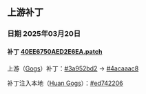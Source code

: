 ## 上游补丁

### 日期 2025年03月20日

#### 补丁 [40EE6750AED2E6EA.patch](20250320/40EE6750AED2E6EA.patch)

上游（[Gogs](https://github.com/SongZihuan/gogs)）补丁：[#3a952bd2](https://github.com/SongZihuan/gogs/commit/3a952bd248cd2877edbeca3e6fed0e7ce33ce32d) -> [#4acaaac8](https://github.com/SongZihuan/gogs/commit/4acaaac85aca427771030ab2e9a1465e9517ba1d)

补丁注入本地（[Huan Gogs](https://github.com/SongZihuan/huan-gogs)）：[#ed742206](https://github.com/SongZihuan/huan-gogs/commit/ed74220689f27d4eaabf40ca8ae27d960ba217cb)

